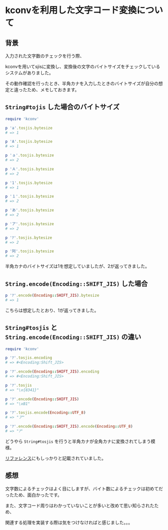 # kconvを利用した文字コード変換について

## 背景

入力された文字数のチェックを行う際、

kconvを用いてsjisに変換し、変換後の文字のバイトサイズをチェックしているシステムがありました。

その動作確認を行ったとき、半角カナを入力したときのバイトサイズが自分の想定と違ったため、メモしておきます。

## `String#tojis` した場合のバイトサイズ

```rb
require 'kconv'

p 'a'.tosjis.bytesize
# => 1

p 'A'.tosjis.bytesize
# => 1

p 'ａ'.tosjis.bytesize
# => 2

p 'Ａ'.tosjis.bytesize
# => 2

p '1'.tosjis.bytesize
# => 1

p '１'.tosjis.bytesize
# => 2

p 'あ'.tosjis.bytesize
# => 2

p 'ア'.tosjis.bytesize
# => 2

p 'ｱ'.tosjis.bytesize
# => 2

p '阿'.tosjis.bytesize
# => 2
```

半角カナのバイトサイズは1を想定していましたが、2が返ってきました。

## `String.encode(Encoding::SHIFT_JIS)` した場合

```rb
p 'ｱ'.encode(Encoding::SHIFT_JIS).bytesize
# => 1
```

こちらは想定したとおり、1が返ってきました。

## `String#tosjis` と `String.encode(Encoding::SHIFT_JIS)` の違い

```rb
require 'kconv'

p 'ｱ'.tosjis.encoding
# => #<Encoding:Shift_JIS>

p 'ｱ'.encode(Encoding::SHIFT_JIS).encoding
# => #<Encoding:Shift_JIS>

p 'ｱ'.tosjis
# => "\x{8341}"

p 'ｱ'.encode(Encoding::SHIFT_JIS)
# => "\xB1"

p 'ｱ'.tosjis.encode(Encoding::UTF_8)
# => "ア"

p 'ｱ'.encode(Encoding::SHIFT_JIS).encode(Encoding::UTF_8)
# => "ｱ"
```

どうやら `String#tosjis` を行うと半角カナが全角カナに変換されてしまう模様。

[リファレンス](https://docs.ruby-lang.org/ja/latest/method/String/i/tosjis.html)にもしっかりと記載されていました。

## 感想

文字数によるチェックはよく目にしますが、バイト数によるチェックは初めてだったため、面白かったです。

また、文字コード周りはわかっていないことが多いと改めて思い知らされたため、

関連する処理を実装する際は気をつけなければと感じました。。。

